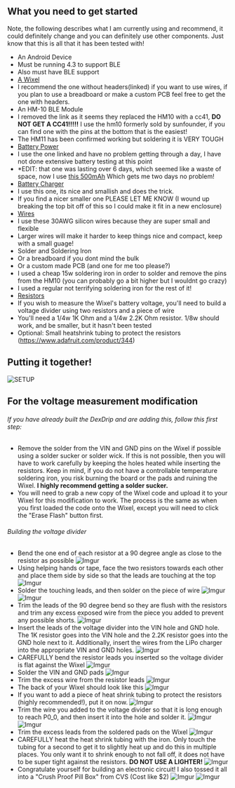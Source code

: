 ## What you need to get started
Note, the following describes what I am currently using and recommend, it could definitely change and you can definitely use other components. Just know that this is all that it has been tested with!

* An Android Device
 * Must be running 4.3 to support BLE
 * Also must have BLE support
* [A Wixel](http://www.pololu.com/product/1337)
 * I recommend the one without headers(linked) if you want to use wires, if you plan to use a breadboard or make a custom PCB feel free to get the one with headers.
* An HM-10 BLE Module
 * I removed the link as it seems they replaced the HM10 with a cc41, **DO NOT GET A CC41!!!!!** I use the hm10 formerly sold by sunfounder, if you can find one with the pins at the bottom that is the easiest!
 * The HM11 has been confirmed working but soldering it is VERY TOUGH
* [Battery Power](http://www.adafruit.com/products/258)
 * I use the one linked and have no problem getting through a day, I have not done extensive battery testing at this point
 * *EDIT: that one was lasting over 6 days, which seemed like a waste of space, now I use [this 500mAh](http://www.adafruit.com/products/1578) Which gets me two days no problem!
* [Battery Charger](http://www.adafruit.com/products/1904)
 * I use this one, its nice and smallish and does the trick.
 * If you find a nicer smaller one PLEASE LET ME KNOW (I wound up breaking the top bit off of this so I could make it fit in a new enclosure)
* [Wires](http://www.adafruit.com/product/2051)
 * I use these 30AWG silicon wires because they are super small and flexible
 * Larger wires will make it harder to keep things nice and compact, keep with a small guage!
* Solder and Soldering Iron
 * Or a breadboard if you dont mind the bulk
 * Or a custom made PCB (and one for me too please?)
 * I used a cheap 15w soldering iron in order to solder and remove the pins from the HM10 (you can probably go a bit higher but I wouldnt go crazy)
 * I used a regular not terrifying soldering iron for the rest of it!
* [Resistors](http://www.radioshack.com)
 * If you wish to measure the Wixel's battery voltage, you'll need to build a voltage divider using two resistors and a piece of wire
 * You'll need a 1/4w 1K Ohm and a 1/4w 2.2K Ohm resistor.  1/8w should work, and be smaller, but it hasn't been tested
 * Optional:  Small heatshrink tubing to protect the resistors (https://www.adafruit.com/product/344)

 ## Putting it together!
 ![SETUP](http://i.imgur.com/EIGki5R.png)
 
 ## For the voltage measurement modification
 ###### If you have already built the DexDrip and are adding this, follow this first step:
  * Remove the solder from the VIN and GND pins on the Wixel if possible using a solder sucker or solder wick.  If this is not possible, then you will have to work carefully by keeping the holes heated while inserting the resistors.  Keep in mind, if you do not have a controllable temperature soldering iron, you risk burning the board or the pads and ruining the Wixel.  **I highly recommend getting a solder sucker.**
  * You will need to grab a new copy of the Wixel code and upload it to your Wixel for this modification to work.  The process is the same as when you first loaded the code onto the Wixel, except you will need to click the "Erase Flash" button first.

 ###### Building the voltage divider
 * Bend the one end of each resistor at a 90 degree angle as close to the resistor as possible 
 ![Imgur](http://i.imgur.com/TXPCYx9.jpg)
 * Using helping hands or tape, face the two resistors towards each other and place them side by side so that the leads are touching at the top
 ![Imgur](http://i.imgur.com/WJNnoBv.jpg)
 * Solder the touching leads, and then solder on the piece of wire
 ![Imgur](http://i.imgur.com/jLdzr6q.jpg)
 ![Imgur](http://i.imgur.com/W3praDM.jpg)
 * Trim the leads of the 90 degree bend so they are flush with the resistors and trim any excess exposed wire from the piece you added to prevent any possible shorts.
 ![Imgur](http://i.imgur.com/IzpXo1L.jpg)
 * Insert the leads of the voltage divider into the VIN hole and GND hole.  The 1K resistor goes into the VIN hole and the 2.2K resistor goes into the GND hole next to it.  Additionally, insert the wires from the LiPo charger into the appropriate VIN and GND holes.
 ![Imgur](http://i.imgur.com/zpLtRoc.jpg)
 * CAREFULLY bend the resistor leads you inserted so the voltage divider is flat against the Wixel
 ![Imgur](http://i.imgur.com/cvRmHaO.jpg)
 * Solder the VIN and GND pads
 ![Imgur](http://i.imgur.com/N9mqE99.jpg)
 * Trim the excess wire from the resistor leads
 ![Imgur](http://i.imgur.com/EFCnUlv.jpg)
 * The back of your Wixel should look like this
 ![Imgur](http://i.imgur.com/eYh9yOR.jpg)
 * If you want to add a piece of heat shrink tubing to protect the resistors (highly recommended!), put it on now.
 ![Imgur](http://i.imgur.com/4vyTY4v.jpg)
  * Trim the wire you added to the voltage divider so that it is long enough to reach P0_0, and then insert it into the hole and solder it.
 ![Imgur](http://i.imgur.com/4b625P5.jpg)
 ![Imgur](http://i.imgur.com/97ZKzcC.jpg)
 * Trim the excess leads from the soldered pads on the Wixel
 ![Imgur](http://i.imgur.com/fXgbnp5.jpg)
 * CAREFULLY heat the heat shrink tubing with the iron.  Only touch the tubing for a second to get it to slightly heat up and do this in multiple places.  You only want it to shrink enough to not fall off, it does not have to be super tight against the resistors.  **DO NOT USE A LIGHTER!**
 ![Imgur](http://i.imgur.com/KfWcZfd.jpg)
 * Congratulate yourself for building an electronic circuit!
I also tossed it all into a "Crush Proof Pill Box" from CVS (Cost like $2)
![Imgur](http://i.imgur.com/uB40JUG.jpg)
![Imgur](http://i.imgur.com/8xIdz5w.jpg)
